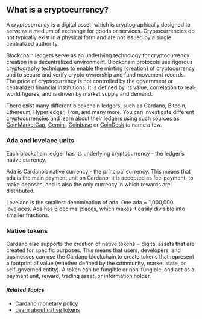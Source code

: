 ## What is a cryptocurrency?

A *cryptocurrency* is a digital asset, which is cryptographically designed to serve as a medium of exchange for goods or services. Cryptocurrencies do not typically exist in a physical form and are not issued by a single centralized authority.

Blockchain ledgers serve as an underlying technology for cryptocurrency creation in a decentralized environment. Blockchain protocols use rigorous cryptography techniques to enable the minting (creation) of cryptocurrency and to secure and verify crypto ownership and fund movement records. The price of cryptocurrency is not controlled by the government or centralized financial institutions. It is defined by its value, correlation to real-world figures, and is driven by market supply and demand.

There exist many different blockchain ledgers, such as Cardano, Bitcoin, Ethereum, Hyperledger, Tron, and many more. You can investigate different cryptocurrencies and learn about their ledgers using such sources as [CoinMarketCap](https://coinmarketcap.com/), [Gemini](https://www.gemini.com/prices), [Coinbase](https://www.coinbase.com/) or [CoinDesk](https://www.coindesk.com/coindesk20) to name a few.

### Ada and lovelace units

Each blockchain ledger has its underlying cryptocurrency - the ledger’s native currency.

Ada is Cardano’s native currency - the principal currency. This means that ada is the main payment unit on Cardano; it is accepted as fee-payment, to make deposits, and is also the only currency in which rewards are distributed.

Lovelace is the smallest denomination of ada. One ada = 1,000,000 lovelaces. Ada has 6 decimal places, which makes it easily divisible into smaller fractions.

### Native tokens ###

Cardano also supports the creation of native tokens ‒ digital assets that are created for specific purposes. This means that users, developers, and businesses can use the Cardano blockchain to create tokens that represent a footprint of value (whether defined by the community, market state, or self-governed entity). A token can be fungible or non-fungible, and act as a payment unit, reward, trading asset, or information holder.

#### *Related Topics*
- [Cardano monetary policy](https://docs.cardano.org/en/latest/explore-cardano/cardano-monetary-policy.html) 
- [Learn about native tokens](https://docs.cardano.org/en/latest/native-tokens/learn-about-native-tokens.html#)
